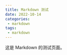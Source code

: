 ```yaml
---
title: Markdown 测试
date: 2022-10-14
categories:
 - markdown
tags:
 - markdown
---
```


这是 Markdown 的测试页面。